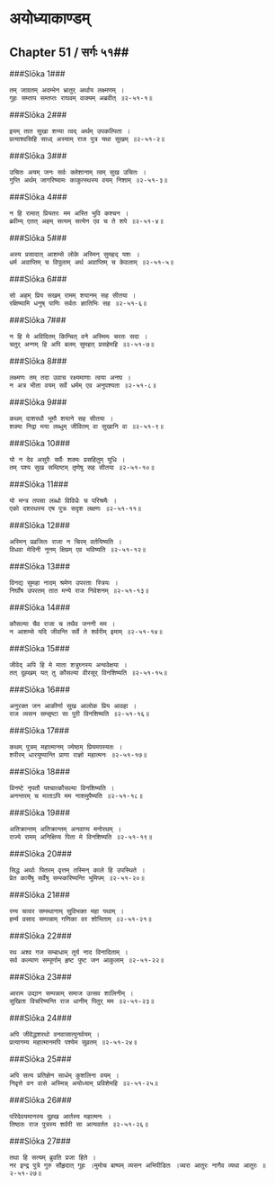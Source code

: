 अयोध्याकाण्डम्
===============================


## Chapter 51  / सर्गः ५१##


###Slōka 1###


    तम् जाग्रतम् अदम्भेन भ्रातुर् अर्थाय लक्ष्मणम् ।
    गुहः सम्ताप सम्तप्तः राघवम् वाक्यम् अब्रवीत् ॥२-५१-१॥


###Slōka 2###


    इयम् तात सुखा शय्या त्वद् अर्थम् उपकल्पिता ।
    प्रत्याश्वसिहि साध्व् अस्याम् राज पुत्र यथा सुखम् ॥२-५१-२॥


###Slōka 3###


    उचितः अयम् जनः सर्वः क्लेशानाम् त्वम् सुख उचितः ।
    गुप्ति अर्थम् जागरिष्यामः काकुत्स्थस्य वयम् निशाम् ॥२-५१-३॥


###Slōka 4###


    न हि रामात् प्रियतरः मम अस्ति भुवि कश्चन ।
    ब्रवीम्य् एतत् अहम् सत्यम् सत्येन एव च ते शपे ॥२-५१-४॥


###Slōka 5###


    अस्य प्रसादात् आशम्से लोके अस्मिन् सुमहद् यशः ।
    धर्म अवाप्तिम् च विपुलाम् अर्थ अवाप्तिम् च केवलाम् ॥२-५१-५॥


###Slōka 6###


    सो अहम् प्रिय सखम् रामम् शयानम् सह सीतया ।
    रक्षिष्यामि धनुष् पाणिः सर्वतः ज्ञातिभिः सह ॥२-५१-६॥


###Slōka 7###


    न हि मे अविदितम् किम्चित् वने अस्मिमः चरतः सदा ।
    चतुर् अन्गम् हि अपि बलम् सुमहत् प्रसहेमहि ॥२-५१-७॥


###Slōka 8###


    लक्ष्मणः तम् तदा उवाच रक्ष्यमाणाः त्वया अनघ ।
    न अत्र भीता वयम् सर्वे धर्मम् एव अनुपश्यता ॥२-५१-८॥


###Slōka 9###


    कथम् दाशरथौ भूमौ शयाने सह सीतया ।
    शक्या निद्रा मया लब्धुम् जीवितम् वा सुखानि वा ॥२-५१-९॥


###Slōka 10###


    यो न देव असुरैः सर्वैः शक्यः प्रसहितुम् युधि ।
    तम् पश्य सुख सम्विष्टम् तृणेषु सह सीतया ॥२-५१-१०॥


###Slōka 11###


    यो मन्त्र तपसा लब्धो विविधैः च परिश्रमैः ।
    एको दशरथस्य एष पुत्रः सदृश लक्षणः ॥२-५१-११॥


###Slōka 12###


    अस्मिन् प्रव्रजितः राजा न चिरम् वर्तयिष्यति ।
    विधवा मेदिनी नूनम् क्षिप्रम् एव भविष्यति ॥२-५१-१२॥


###Slōka 13###


    विनद्य सुमहा नादम् श्रमेण उपरताः स्त्रियः ।
    निर्घोष उपरतम् तात मन्ये राज निवेशनम् ॥२-५१-१३॥


###Slōka 14###


    कौसल्या चैव राजा च तथैव जननी मम ।
    न आशम्से यदि जीवन्ति सर्वे ते शर्वरीम् इमाम् ॥२-५१-१४॥


###Slōka 15###


    जीवेद् अपि हि मे माता शत्रुघ्नस्य अन्ववेक्षया ।
    तत् दुह्खम् यत् तु कौसल्या वीरसूर् विनशिष्यति ॥२-५१-१५॥


###Slōka 16###


    अनुरक्त जन आकीर्णा सुख आलोक प्रिय आवहा ।
    राज व्यसन सम्सृष्टा सा पुरी विनशिष्यति ॥२-५१-१६॥


###Slōka 17###


    कथम् पुत्रम् महात्मानम् ज्येष्ठम् प्रियमपस्यतः ।
    शरीरम् धारयुष्यान्ति प्राणा राज्ञो महात्मनः ॥२-५१-१७॥


###Slōka 18###


    विनष्टे नृपतौ पश्चात्कौसल्या विनशिष्यति ।
    अनन्तरम् च माताऽपि मम नाशमुपैष्यति ॥२-५१-१८॥


###Slōka 19###


    अतिक्रान्तम् अतिक्रान्तम् अनवाप्य मनोरथम् ।
    राज्ये रामम् अनिक्षिप्य पिता मे विनशिष्यति ॥२-५१-१९॥


###Slōka 20###


    सिद्ध अर्थाः पितरम् वृत्तम् तस्मिन् काले हि उपस्थिते ।
    प्रेत कार्येषु सर्वेषु सम्स्करिष्यन्ति भूमिपम् ॥२-५१-२०॥


###Slōka 21###


    रम्य चत्वर सम्स्थानाम् सुविभक्त महा पथाम् ।
    हर्म्य प्रसाद सम्पन्नाम् गणिका वर शोभिताम् ॥२-५१-२१॥


###Slōka 22###


    रथ अश्व गज सम्बाधाम् तूर्य नाद विनादिताम् ।
    सर्व कल्याण सम्पूर्णाम् हृष्ट पुष्ट जन आकुलाम् ॥२-५१-२२॥


###Slōka 23###


    आराम उद्यान सम्पन्नाम् समाज उत्सव शालिनीम् ।
    सुखिता विचरिष्यन्ति राज धानीम् पितुर् मम ॥२-५१-२३॥


###Slōka 24###


    अपि जीवेद्धशरथो वनवासात्पुनर्वयम् ।
    प्रत्यागम्य महात्मानमपि पश्येम सुव्रतम् ॥२-५१-२४॥


###Slōka 25###


    अपि सत्य प्रतिज्ञेन सार्धम् कुशलिना वयम् ।
    निवृत्ते वन वासे अस्मिन्न् अयोध्याम् प्रविशेमहि ॥२-५१-२५॥


###Slōka 26###


    परिदेवयमानस्य दुह्ख आर्तस्य महात्मनः ।
    तिष्ठतः राज पुत्रस्य शर्वरी सा अत्यवर्तत ॥२-५१-२६॥


###Slōka 27###


    तथा हि सत्यम् ब्रुवति प्रजा हिते ।
    नर इन्द्र पुत्रे गुरु सौहृदात् गुहः ।मुमोच बाष्पम् व्यसन अभिपीडितः ।ज्वरा आतुरः नागैव व्यथा आतुरः ॥२-५१-२७॥


